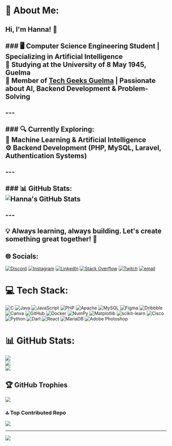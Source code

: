 # 💫 About Me:
## Hi, I'm Hanna! 🚀<br><br>### 🖥️ **Computer Science Engineering Student** | Specializing in **Artificial Intelligence**<br>📍 Studying at the **University of 8 May 1945, Guelma**  <br>🚀 Member of [**Tech Geeks Guelma**](https://www.linkedin.com/company/techgeeks-guelma/posts/?feedView=all) | Passionate about AI, Backend Development & Problem-Solving  <br><br>---<br><br>### 🔍 **Currently Exploring:**<br>🧠 **Machine Learning & Artificial Intelligence**  <br>⚙️ **Backend Development** (PHP, MySQL, Laravel, Authentication Systems)  <br><br>---<br><br>### 📊 **GitHub Stats:**<br>![Hanna's GitHub Stats](https://github-readme-stats.vercel.app/api?username=BG-Hanna&show_icons=true&theme=radical)<br><br>---<br><br>💡 **Always learning, always building. Let's create something great together!** 🚀


## 🌐 Socials:
[![Discord](https://img.shields.io/badge/Discord-%237289DA.svg?logo=discord&logoColor=white)](https://discord.gg/WWm7YhdQWH) [![Instagram](https://img.shields.io/badge/Instagram-%23E4405F.svg?logo=Instagram&logoColor=white)](https://instagram.com/hanna.__.bh) [![LinkedIn](https://img.shields.io/badge/LinkedIn-%230077B5.svg?logo=linkedin&logoColor=white)](https://linkedin.com/in/www.linkedin.com/in/hanna-bouhouita-guermèch-04127631b) [![Stack Overflow](https://img.shields.io/badge/-Stackoverflow-FE7A16?logo=stack-overflow&logoColor=white)](https://stackoverflow.com/users/29097386) [![Twitch](https://img.shields.io/badge/Twitch-%239146FF.svg?logo=Twitch&logoColor=white)](https://twitch.tv/hannabh) [![email](https://img.shields.io/badge/Email-D14836?logo=gmail&logoColor=white)](mailto:hanna.bouhouita@gmail.com) 

# 💻 Tech Stack:
![C](https://img.shields.io/badge/c-%2300599C.svg?style=flat&logo=c&logoColor=white) ![Java](https://img.shields.io/badge/java-%23ED8B00.svg?style=flat&logo=openjdk&logoColor=white) ![JavaScript](https://img.shields.io/badge/javascript-%23323330.svg?style=flat&logo=javascript&logoColor=%23F7DF1E) ![PHP](https://img.shields.io/badge/php-%23777BB4.svg?style=flat&logo=php&logoColor=white) ![Apache](https://img.shields.io/badge/apache-%23D42029.svg?style=flat&logo=apache&logoColor=white) ![MySQL](https://img.shields.io/badge/mysql-4479A1.svg?style=flat&logo=mysql&logoColor=white) ![Figma](https://img.shields.io/badge/figma-%23F24E1E.svg?style=flat&logo=figma&logoColor=white) ![Dribbble](https://img.shields.io/badge/Dribbble-EA4C89?style=flat&logo=dribbble&logoColor=white) ![Canva](https://img.shields.io/badge/Canva-%2300C4CC.svg?style=flat&logo=Canva&logoColor=white) ![GitHub](https://img.shields.io/badge/github-%23121011.svg?style=flat&logo=github&logoColor=white) ![Docker](https://img.shields.io/badge/docker-%230db7ed.svg?style=flat&logo=docker&logoColor=white) ![NumPy](https://img.shields.io/badge/numpy-%23013243.svg?style=flat&logo=numpy&logoColor=white) ![Matplotlib](https://img.shields.io/badge/Matplotlib-%23ffffff.svg?style=flat&logo=Matplotlib&logoColor=black) ![scikit-learn](https://img.shields.io/badge/scikit--learn-%23F7931E.svg?style=flat&logo=scikit-learn&logoColor=white) ![Cisco](https://img.shields.io/badge/cisco-%23049fd9.svg?style=flat&logo=cisco&logoColor=black) ![Python](https://img.shields.io/badge/python-3670A0?style=flat&logo=python&logoColor=ffdd54) ![Dart](https://img.shields.io/badge/dart-%230175C2.svg?style=flat&logo=dart&logoColor=white) ![React](https://img.shields.io/badge/react-%2320232a.svg?style=flat&logo=react&logoColor=%2361DAFB) ![MariaDB](https://img.shields.io/badge/MariaDB-003545?style=flat&logo=mariadb&logoColor=white) ![Adobe Photoshop](https://img.shields.io/badge/adobe%20photoshop-%2331A8FF.svg?style=flat&logo=adobe%20photoshop&logoColor=white)
# 📊 GitHub Stats:
![](https://github-readme-stats.vercel.app/api?username=BG-Hanna&theme=radical&hide_border=false&include_all_commits=true&count_private=false)<br/>
![](https://nirzak-streak-stats.vercel.app/?user=BG-Hanna&theme=radical&hide_border=false)<br/>
![](https://github-readme-stats.vercel.app/api/top-langs/?username=BG-Hanna&theme=radical&hide_border=false&include_all_commits=true&count_private=false&layout=compact)

## 🏆 GitHub Trophies
![](https://github-profile-trophy.vercel.app/?username=BG-Hanna&theme=radical&no-frame=false&no-bg=true&margin-w=4)

### 🔝 Top Contributed Repo
![](https://github-contributor-stats.vercel.app/api?username=BG-Hanna&limit=5&theme=radical&combine_all_yearly_contributions=true)

---
[![](https://visitcount.itsvg.in/api?id=BG-Hanna&icon=1&color=6)](https://visitcount.itsvg.in)

<!-- Proudly created with GPRM ( https://gprm.itsvg.in ) -->
